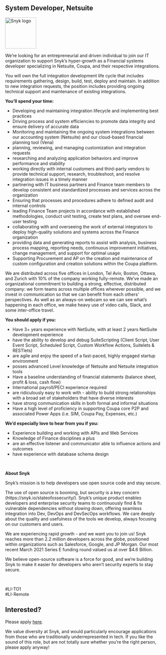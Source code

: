System Developer, Netsuite
---

<img src="https://res.cloudinary.com/snyk/image/upload/v1537345894/press-kit/brand/logo-black.png" width="100" alt="Snyk logo" />

<p><span style="font-weight: 400;">We’re looking for an entrepreneurial and driven individual to join our IT organization to support Snyk’s hyper-growth as a Financial systems developer specializing in Netsuite, Coupa, and their respective integrations. </span></p>
<p><span style="font-weight: 400;">You will own the full integration development life cycle that includes requirements gathering, design, build, test, deploy and maintain. In addition to new integration requests, the position includes providing ongoing technical support and maintenance of existing integrations.</span></p>
<p><strong>You’ll spend your time:</strong></p>
<ul>
<li style="font-weight: 400;"><span style="font-weight: 400;">Developing and maintaining integration lifecycle and implementing best practices</span></li>
<li style="font-weight: 400;"><span style="font-weight: 400;">Driving process and system efficiencies to promote data integrity and ensure delivery of accurate data</span></li>
<li style="font-weight: 400;"><span style="font-weight: 400;">Monitoring and maintaining the ongoing system integrations between our accounting system (Netsuite) and our cloud-based financial planning tool (Vena)</span></li>
<li style="font-weight: 400;"><span style="font-weight: 400;">planning, reviewing, and managing customization and integration requests</span></li>
<li style="font-weight: 400;"><span style="font-weight: 400;">researching and analyzing application behaviors and improve performance and stability</span></li>
<li style="font-weight: 400;"><span style="font-weight: 400;">working directly with internal customers and third-party vendors to provide technical support, research, troubleshoot, and resolve integration issues in a timely manner</span></li>
<li style="font-weight: 400;"><span style="font-weight: 400;">partnering with IT business partners and Finance team members to develop consistent and standardized processes and services across the organization</span></li>
<li style="font-weight: 400;"><span style="font-weight: 400;">Ensuring that processes and procedures adhere to defined audit and internal controls</span></li>
<li style="font-weight: 400;"><span style="font-weight: 400;">leading Finance Team projects in accordance with established methodologies, conduct unit testing, create test plans, and oversee end-user testing</span></li>
<li style="font-weight: 400;"><span style="font-weight: 400;">collaborating with and overseeing the work of external integrators to deploy high-quality solutions and systems across the Finance organization</span></li>
<li style="font-weight: 400;"><span style="font-weight: 400;">providing data and generating reports to assist with analysis, business process mapping, reporting needs, continuous improvement initiatives, change management, and support for optimal usage</span></li>
<li style="font-weight: 400;"><span style="font-weight: 400;">Supporting Procurement and AP on the creation and maintenance of custom configuration and creation solutions within the Coupa platform.</span></li>
</ul>
<p><span style="font-weight: 400;">We are distributed across five offices in London, Tel Aviv, Boston, Ottawa, and Zurich with 10% of the company working fully-remote. We’ve made an organizational commitment to building a strong, effective, distributed company: we form teams across multiple offices wherever possible, and we invest in communication so that we can benefit from each others’ perspectives. As well as an always-on webcam so we can see what’s happening in each office, we make heavy use of video calls, Slack, and some inter-office travel.</span></p>
<p><strong>You should apply if you:</strong></p>
<ul>
<li style="font-weight: 400;"><span style="font-weight: 400;">Have 3+ years experience with NetSuite, with at least 2 years NetSuite development experience</span></li>
<li style="font-weight: 400;"><span style="font-weight: 400;">have the ability to develop and debug SuiteScripting (Client Script, User Event Script, Scheduled Script, Custom Workflow Actions, Suitelets &amp; RESTlets)</span></li>
<li style="font-weight: 400;"><span style="font-weight: 400;">are agile and enjoy the speed of a fast-paced, highly engaged startup environment</span><span style="font-weight: 400;">&nbsp; &nbsp;</span></li>
<li style="font-weight: 400;"><span style="font-weight: 400;">posses advanced Level knowledge of Netsuite and Netsuite integration tools&nbsp;</span></li>
<li style="font-weight: 400;"><span style="font-weight: 400;">Have a baseline understanding of financial statements (balance sheet, profit &amp; loss, cash flow)</span></li>
<li style="font-weight: 400;"><span style="font-weight: 400;">International payroll/PECI experience required</span></li>
<li style="font-weight: 400;"><span style="font-weight: 400;">are ridiculously easy to work with - ability to build strong relationships with a broad set of stakeholders that have diverse interests</span></li>
<li style="font-weight: 400;"><span style="font-weight: 400;">have strong communication skills in both formal and informal situations</span></li>
<li style="font-weight: 400;"><span style="font-weight: 400;">Have a high level of proficiency in supporting Coupa core P2P and associated Power Apps (i.e. SIM, Coupa Pay, Expenses, etc.)</span></li>
</ul>
<p><strong>We’d especially love to hear from you if you:</strong></p>
<ul>
<li style="font-weight: 400;"><span style="font-weight: 400;">Experience building and working with APIs and Web Services</span></li>
<li style="font-weight: 400;"><span style="font-weight: 400;">Knowledge of Finance disciplines a plus</span></li>
<li style="font-weight: 400;"><span style="font-weight: 400;">are an effective listener and communicator able to influence actions and outcomes</span></li>
<li><span style="font-weight: 400;">have experience with database schema design</span></li>
</ul>
<p>&nbsp;</p>
<p><strong>About Snyk</strong></p>
<p><span style="font-weight: 400;">Snyk’s mission is to help developers use open source code and stay secure.</span></p>
<p><span style="font-weight: 400;">The use of open source is booming, but security is a key concern (https://snyk.io/stateofossecurity/). Snyk’s unique product enables developers and enterprise security teams to continuously find &amp; fix vulnerable dependencies without slowing down, offering seamless integration into Dev, DevOps and DevSecOps workflows. We care deeply about the quality and usefulness of the tools we develop, always focusing on our customers and users.</span></p>
<p><span style="font-weight: 400;">We are experiencing rapid growth - and we want you to join us! Snyk reaches more than 2.2 million developers across the globe, positioned within organizations such as Salesforce, Google, and JP Morgan. Our most recent March 2021 Series E funding round valued us at over $4.6 Billion.</span></p>
<p><span style="font-weight: 400;">We believe open-source software is a force for good, and we’re building Snyk to make it easier for developers who aren’t security experts to stay secure.</span></p>
<p>&nbsp;</p>
<p><span style="font-weight: 400;">#LI-TO1<br>#LI-Remote</span></p>

Interested?
---

Please apply [here](https://boards.greenhouse.io/snyk/jobs/5157092002#app).

We value diversity at Snyk, and would particularly encourage applications from those who are traditionally underrepresented in tech.
If you like the sound of this role, but are not totally sure whether you’re the right person, please apply anyway!

